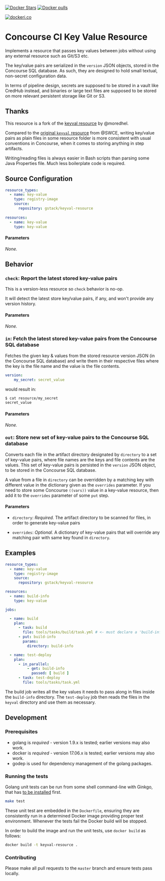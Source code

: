 
[![Docker Stars](https://img.shields.io/docker/stars/gstack/keyval-resource.svg?style=plastic)](https://registry.hub.docker.com/v2/repositories/gstack/keyval-resource/stars/count/)
[![Docker pulls](https://img.shields.io/docker/pulls/gstack/keyval-resource.svg?style=plastic)](https://registry.hub.docker.com/v2/repositories/gstack/keyval-resource)
<!--
[![Concourse Build](https://ci.gstack.io/api/v1/teams/gk-plat-devs/pipelines/keyval-resource/jobs/build/badge)](https://ci.gstack.io/teams/gk-plat-devs/pipelines/keyval-resource)
-->
[![dockeri.co](https://dockeri.co/image/gstack/keyval-resource)](https://hub.docker.com/r/gstack/keyval-resource/)

# Concourse CI Key Value Resource

Implements a resource that passes key values between jobs without using any
external resource such as Git/S3 etc.

The key/value pairs are serialized in the `version` JSON objects, stored in
the Concourse SQL database. As such, they are designed to hold small textual,
non-secret configuration data.

In terms of pipeline design, secrets are supposed to be stored in a vault like
CredHub instead, and binaries or large text files are supposed to be stored
on more relevant persistent storage like Git or S3.

## Thanks

This resource is a fork of the [keyval resource][moredhel_gh] by @moredhel.

Compared to the [original `keyval` resource][swce_gh] from @SWCE, writing
key/value pairs as plain files in some resource folder is more consistent
with usual conventions in Concourse, when it comes to storing anything in
step artifacts.

Writing/reading files is always easier in Bash scripts than parsing some Java
Properties file. Much less boilerplate code is required.

[moredhel_gh]: https://github.com/moredhel/keyval-resource
[swce_gh]: https://github.com/SWCE/keyval-resource

## Source Configuration

``` YAML
resource_types:
  - name: key-value
    type: registry-image
    source:
      repository: gstack/keyval-resource
      
resources:
  - name: key-value
    type: key-value
```

#### Parameters

*None.*

## Behavior

### `check`: Report the latest stored key-value pairs

This is a version-less resource so `check` behavior is no-op.

It will detect the latest store key/value pairs, if any, and won't provide any
version history.

#### Parameters

*None.*

### `in`: Fetch the latest stored key-value pairs from the Concourse SQL database

Fetches the given key & values from the stored resource version JSON (in the
Concourse SQL database) and write them in their respective files where the
key is the file name and the value is the file contents.

```yaml
version:
    my_secret: secret_value
```

would result in:

```sh
$ cat resource/my_secret
secret_value
```

#### Parameters

*None.*

### `out`: Store new set of key-value pairs to the Concourse SQL database

Converts each file in the artifact directory designated by `directory` to a
set of key-value pairs, where file names are the keys and file contents are
the values. This set of key-value pairs is persisted in the `version` JSON
object, to be stored in the Concourse SQL database.

A value from a file in `directory` can be overridden by a matching key with
different value in the dictionary given as the `overrides` parameter. If you
need to store some Concourse `((vars))` value in a key-value resource, then
add it to the `overrides` parameter of some `put` step.

#### Parameters

- `directory`: *Required.* The artifact directory to be scanned for files, in
  order to generate key-value pairs

- `overrides`: *Optional.* A dictionary of key-value pairs that will override
  any matching pair with same key found in `directory`.


## Examples

```yaml
resource_types:
  - name: key-value
    type: registry-image
    source:
      repository: gstack/keyval-resource

resources:
  - name: build-info
    type: key-value

jobs:

  - name: build
    plan:
      - task: build
        file: tools/tasks/build/task.yml # <- must declare a 'build-info' output artifact
      - put: build-info
        params:
          directory: build-info

  - name: test-deploy
    plan:
      - in_parallel:
          - get: build-info
            passed: [ build ]
      - task: test-deploy
        file: tools/tasks/task.yml
```

The build job writes all the key values it needs to pass along in files inside
the `build-info` directory. The `test-deploy` job then reads the files in the
`keyval` directory and use them as necessary.

## Development

### Prerequisites

* golang is *required* - version 1.9.x is tested; earlier versions may also
  work.
* docker is *required* - version 17.06.x is tested; earlier versions may also
  work.
* godep is used for dependency management of the golang packages.

### Running the tests

Golang unit tests can be run from some shell command-line with Ginkgo, that
has [to be installed](https://github.com/onsi/ginkgo#getting-started) first.

```bash
make test
```

These unit test are embedded in the `Dockerfile`, ensuring they are
consistently run in a determined Docker image providing proper test
environment. Whenever the tests fail the Docker build will be stopped.

In order to build the image and run the unit tests, use `docker build` as
follows:

```bash
docker build -t keyval-resource .
```

### Contributing

Please make all pull requests to the `master` branch and ensure tests pass
locally.
